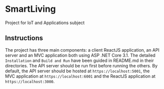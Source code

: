 # SmartLiving

Project for IoT and Applications subject

## Instructions

The project has three main components: a client ReactJS application, an API server and an MVC application both using ASP .NET Core 3.1. The detailed `Installation` and `Build and Run` have been guided in README.md in their directories. The API server should be run first before running the others.
By default, the API server should be hosted at `https://localhost:5001`, the MVC application at `https://localhost:6001` and the ReactJS application at `https://localhost:3000`.
